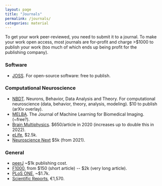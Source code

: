 ```yaml
---
layout: page
title: "Journals"
permalink: /journals/
categories: material
---
```


To get your work peer-reviewed, you need to submit it to a journal.
To make your work open access, most journals are for-profit and charge >$1000 to publish your work (too much of which ends up being profit for the publishing company).

### Software

* [JOSS](https://joss.theoj.org/).
  For open-source software: free to publish.

### Computational Neuroscience

* [NBDT](https://nbdt.scholasticahq.com/).
  Neurons, Behavior, Data Analysis and Theory.
  For computational neuroscience (data, behavior, theory, analysis, modeling).
  $10 to publish (arXiv overlay).
* [MELBA](https://www.melba-journal.org/).
  The Journal of Machine Learning for Biomedical Imaging.
  (~free?).
* [Brain Multiphysics](https://www.journals.elsevier.com/brain-multiphysics/).
  $650/article in 2020 (increases up to double this in 2022).
* [eLife](https://elifesciences.org/), $2.5k.
* [Neuroscience Next](https://onlinelibrary.wiley.com/page/journal/26416557/) $5k (from 2021).

### General
* [peerJ](https://peerj.com/) ~$1k publishing cost.
* [F1000](https://f1000research.com/), from $150 (short article) -- $2k (very long article).
* [PLoS ONE](https://journals.plos.org/plosone/), ~$1.7k.
* [Scientific Reports](https://www.nature.com/srep/), €1,570.
